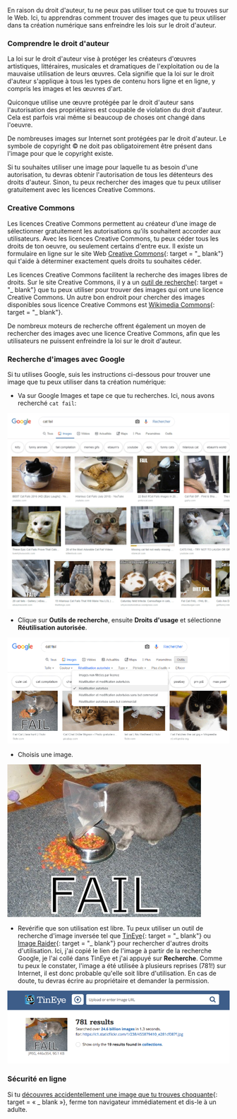 En raison du droit d'auteur, tu ne peux pas utiliser tout ce que tu trouves sur le Web. Ici, tu apprendras comment trouver des images que tu peux utiliser dans ta création numérique sans enfreindre les lois sur le droit d'auteur.

### Comprendre le droit d'auteur

La loi sur le droit d'auteur vise à protéger les créateurs d'œuvres artistiques, littéraires, musicales et dramatiques de l'exploitation ou de la mauvaise utilisation de leurs œuvres. Cela signifie que la loi sur le droit d'auteur s'applique à tous les types de contenu hors ligne et en ligne, y compris les images et les œuvres d'art.

Quiconque utilise une œuvre protégée par le droit d'auteur sans l'autorisation des propriétaires est coupable de violation du droit d'auteur. Cela est parfois vrai même si beaucoup de choses ont changé dans l'oeuvre.

De nombreuses images sur Internet sont protégées par le droit d'auteur. Le symbole de copyright © ne doit pas obligatoirement être présent dans l'image pour que le copyright existe.

Si tu souhaites utiliser une image pour laquelle tu as besoin d'une autorisation, tu devras obtenir l'autorisation de tous les détenteurs des droits d'auteur. Sinon, tu peux rechercher des images que tu peux utiliser gratuitement avec les licences Creative Commons.

### Creative Commons

Les licences Creative Commons permettent au créateur d’une image de sélectionner gratuitement les autorisations qu’ils souhaitent accorder aux utilisateurs. Avec les licences Creative Commons, tu peux céder tous les droits de ton oeuvre, ou seulement certains d'entre eux. Il existe un formulaire en ligne sur le site Web [Creative Commons](https://creativecommons.org/){: target = "_ blank"} qui t'aide à déterminer exactement quels droits tu souhaites céder.

Les licences Creative Commons facilitent la recherche des images libres de droits. Sur le site Creative Commons, il y a un [outil de recherche](https://search.creativecommons.org/){: target = "_ blank"} que tu peux utiliser pour trouver des images qui ont une licence Creative Commons. Un autre bon endroit pour chercher des images disponibles sous licence Creative Commons est [Wikimedia Commons](https://commons.wikimedia.org/wiki/Main_Page){: target = "_ blank"}.

De nombreux moteurs de recherche offrent également un moyen de rechercher des images avec une licence Creative Commons, afin que les utilisateurs ne puissent enfreindre la loi sur le droit d'auteur.

### Recherche d'images avec Google

Si tu utilises Google, suis les instructions ci-dessous pour trouver une image que tu peux utiliser dans ta création numérique:

+ Va sur Google Images et tape ce que tu recherches. Ici, nous avons recherché `cat fail`:

![Recherche Cat Fail](images/catfailsearch.png)

+ Clique sur **Outils de recherche**, ensuite **Droits d'usage** et sélectionne **Réutilisation autorisée**.

![Réutilisation autorisée](images/labeledforreuse.png)

+ Choisis une image.

![Cat Fail](images/catfail.png)

+ Revérifie que son utilisation est libre. Tu peux utiliser un outil de recherche d'image inversée tel que [TinEye](https://www.tineye.com/){: target = "_ blank"} ou [Image Raider](https://www.imageraider.com/){: target = "_ blank"} pour rechercher d'autres droits d'utilisation. Ici, j'ai copié le lien de l'image à partir de la recherche Google, je l'ai collé dans TinEye et j'ai appuyé sur **Recherche**. Comme tu peux le constater, l'image a été utilisée à plusieurs reprises (781!) sur Internet, il est donc probable qu'elle soit libre d'utilisation. En cas de doute, tu devras écrire au propriétaire et demander la permission.

![Recherche inversée](images/reversesearch.png)

### Sécurité en ligne

Si tu [découvres accidentellement une image que tu trouves choquante](https://www.thinkuknow.co.uk/11_13/Need-advice/Things-you-see-online/){: target = « _ blank »}, ferme ton navigateur immédiatement et dis-le à un adulte.